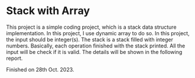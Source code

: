 # Stack with Array

This project is a simple coding project, which is a stack data structure implementation. In this project, I use dynamic array to do so. In this project, the input should be integer(s). The stack is a stack filled with integer numbers. Basically, each operation finished with the stack printed. All the input will be check if it is valid. The details will be shown in the following report.

 Finished on 28th Oct. 2023.